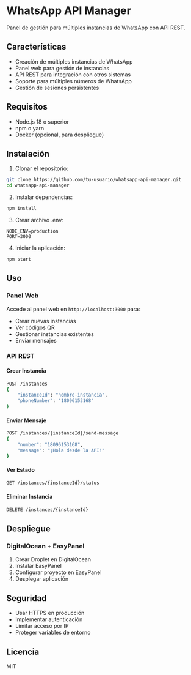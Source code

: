 # WhatsApp API Manager

Panel de gestión para múltiples instancias de WhatsApp con API REST.

## Características

- Creación de múltiples instancias de WhatsApp
- Panel web para gestión de instancias
- API REST para integración con otros sistemas
- Soporte para múltiples números de WhatsApp
- Gestión de sesiones persistentes

## Requisitos

- Node.js 18 o superior
- npm o yarn
- Docker (opcional, para despliegue)

## Instalación

1. Clonar el repositorio:
```bash
git clone https://github.com/tu-usuario/whatsapp-api-manager.git
cd whatsapp-api-manager
```

2. Instalar dependencias:
```bash
npm install
```

3. Crear archivo .env:
```
NODE_ENV=production
PORT=3000
```

4. Iniciar la aplicación:
```bash
npm start
```

## Uso

### Panel Web

Accede al panel web en `http://localhost:3000` para:
- Crear nuevas instancias
- Ver códigos QR
- Gestionar instancias existentes
- Enviar mensajes

### API REST

#### Crear Instancia
```bash
POST /instances
{
    "instanceId": "nombre-instancia",
    "phoneNumber": "18096153168"
}
```

#### Enviar Mensaje
```bash
POST /instances/{instanceId}/send-message
{
    "number": "18096153168",
    "message": "¡Hola desde la API!"
}
```

#### Ver Estado
```bash
GET /instances/{instanceId}/status
```

#### Eliminar Instancia
```bash
DELETE /instances/{instanceId}
```

## Despliegue

### DigitalOcean + EasyPanel

1. Crear Droplet en DigitalOcean
2. Instalar EasyPanel
3. Configurar proyecto en EasyPanel
4. Desplegar aplicación

## Seguridad

- Usar HTTPS en producción
- Implementar autenticación
- Limitar acceso por IP
- Proteger variables de entorno

## Licencia

MIT 